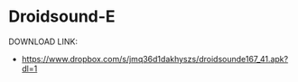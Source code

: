 Droidsound-E 
============
DOWNLOAD LINK:
* https://www.dropbox.com/s/jmq36d1dakhyszs/droidsounde167_41.apk?dl=1
